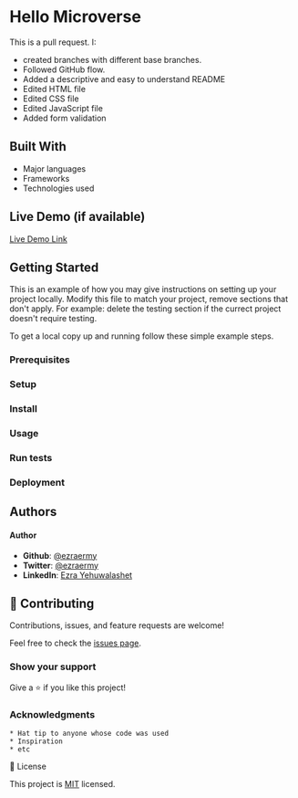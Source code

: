 
# Hello Microverse

  This is a pull request. I:
- created branches with different base branches.
- Followed GitHub flow.
- Added a descriptive and easy to understand README
- Edited HTML file
- Edited CSS file
- Edited JavaScript file
- Added form validation

## Built With

   * Major languages
   * Frameworks
   * Technologies used

## Live Demo (if available)

[Live Demo Link](https://livedemo.com/)
## Getting Started

This is an example of how you may give instructions on setting up your project locally. Modify this file to match your project, remove sections that don't apply. For example: delete the testing section if the currect project doesn't require testing.

To get a local copy up and running follow these simple example steps.
### Prerequisites
### Setup
### Install
### Usage
### Run tests
### Deployment
## Authors

#### Author

   * **Github**: [@ezraermy](https://github.com/)
   * **Twitter**: [@ezraermy](https://twitter.com/)
   * **LinkedIn**: [Ezra Yehuwalashet](https://linkedin.com/)



## :handshake: Contributing

Contributions, issues, and feature requests are welcome!

Feel free to check the [issues page](https://github.com/microverseinc/readme-template/issues).
### Show your support

Give a ⭐ if you like this project!
### Acknowledgments

    * Hat tip to anyone whose code was used
    * Inspiration
    * etc

📝 License

This project is [MIT](https://github.com/microverseinc/readme-template/blob/master/LICENSE) licensed.
